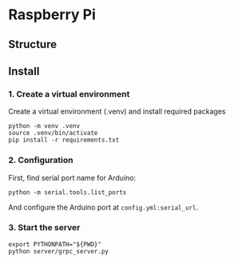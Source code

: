 # Raspberry Pi

## Structure

## Install

### 1. Create a virtual environment

Create a virtual environment (.venv) and install required packages
```shell script
python -m venv .venv
source .venv/bin/activate
pip install -r requirements.txt
```

### 2. Configuration

First, find serial port name for Arduino:
```
python -m serial.tools.list_ports
```
And configure the Arduino port at `config.yml:serial_url`.

### 3. Start the server

```shell script
export PYTHONPATH="${PWD}"
python server/grpc_server.py
```
